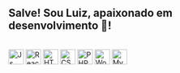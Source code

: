## Salve! Sou Luiz, apaixonado em desenvolvimento 💚!

<div style="display: inline_block"><br>
  <img align="center" alt="Js" height="30" src="https://cdn-icons-png.flaticon.com/128/5968/5968292.png">
  <img align="center" alt="React" height="30" src="https://cdn-icons-png.flaticon.com/128/1126/1126012.png">
  <img align="center" alt="HTML" height="30" src="https://cdn-icons-png.flaticon.com/128/1051/1051277.png">
  <img align="center" alt="CSS" height="30" src="https://cdn-icons-png.flaticon.com/128/732/732190.png">
  <img align="center" alt="PHP" height="30" src="https://cdn-icons-png.flaticon.com/128/919/919830.png">
  <img align="center" alt="Wordpress" height="30" src="https://cdn-icons-png.flaticon.com/128/174/174881.png">
  <img align="center" alt="MySQL" height="30" src="https://cdn-icons-png.flaticon.com/128/5968/5968313.png">
</div>
  
##

</div>
